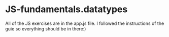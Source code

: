 # JS-fundamentals.datatypes

All of the JS exercises are in the app.js file. I followed the instructions of the guie so everything should be in there:) 
